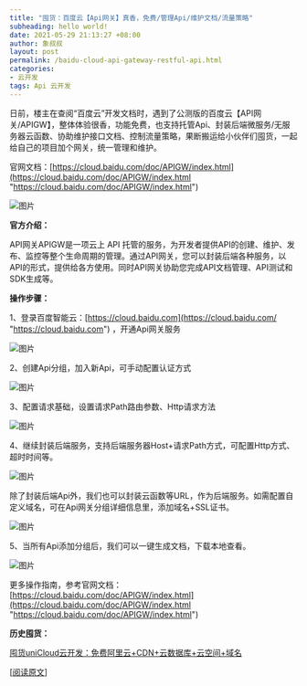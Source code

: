 ```yaml
---
title: "囤货：百度云【Api网关】真香，免费/管理Api/维护文档/流量策略"
subheading: hello world!
date: 2021-05-29 21:13:27 +08:00
author: 象叔叔
layout: post
permalink: /baidu-cloud-api-gateway-restful-api.html
categories:
- 云开发
tags: Api 云开发
---
```


日前，楼主在查阅“百度云”开发文档时，遇到了公测版的百度云【API网关/APIGW】，整体体验很香，功能免费，也支持托管Api、封装后端微服务/无服务器云函数、协助维护接口文档、控制流量策略，果断搬运给小伙伴们囤货，一起给自己的项目加个网关，统一管理和维护。


官网文档：[https://cloud.baidu.com/doc/APIGW/index.html](https://cloud.baidu.com/doc/APIGW/index.html "https://cloud.baidu.com/doc/APIGW/index.html")

![图片](https://mmbiz.qpic.cn/mmbiz_jpg/9GCBOx7tR2ibeLhKS2bcZOk4NtqibogicQGVa4hnK212Piaa4XMdv42AwulKmADpWBhkovCicTacPmc0oqJVKwLlV2A/640?wx_fmt=jpeg&tp=webp&wxfrom=5&wx_lazy=1&wx_co=1 "图片")


**官方介绍：**

API网关APIGW是一项云上 API 托管的服务，为开发者提供API的创建、维护、发布、监控等整个生命周期的管理。通过API网关，您可以封装后端各种服务，以API的形式，提供给各方使用。同时API网关协助您完成API文档管理、API测试和SDK生成等。

**操作步骤：**

1、登录百度智能云：[https://cloud.baidu.com](https://cloud.baidu.com/ "https://cloud.baidu.com") ，开通Api网关服务

![图片](https://mmbiz.qpic.cn/mmbiz_jpg/9GCBOx7tR2ibeLhKS2bcZOk4NtqibogicQGld9X8Yz0ibj3B2Y1fiadbmlPFVrlgPqpj0jJJ7qibXFnhpv6qcXtKdM0Q/640?wx_fmt=jpeg&tp=webp&wxfrom=5&wx_lazy=1&wx_co=1 "图片")

2、创建Api分组，加入新Api，可手动配置认证方式

![图片](https://mmbiz.qpic.cn/mmbiz_jpg/9GCBOx7tR2ibeLhKS2bcZOk4NtqibogicQGgGbhV9AMOGNiaEFsJmE8o5NkzBhEibkzuA5GrjNPW5OUsqwnaVLLasiag/640?wx_fmt=jpeg&tp=webp&wxfrom=5&wx_lazy=1&wx_co=1 "图片")

3、配置请求基础，设置请求Path路由参数、Http请求方法

![图片](https://mmbiz.qpic.cn/mmbiz_jpg/9GCBOx7tR2ibeLhKS2bcZOk4NtqibogicQGeSicD6iaBXomUWU1hglrdFDL3pwzutku5lKUx1ibXOJugJTSHfPcdibgibA/640?wx_fmt=jpeg&tp=webp&wxfrom=5&wx_lazy=1&wx_co=1 "图片")

4、继续封装后端服务，支持后端服务器Host+请求Path方式，可配置Http方式、超时时间等。

![图片](https://mmbiz.qpic.cn/mmbiz_jpg/9GCBOx7tR2ibeLhKS2bcZOk4NtqibogicQGeiaXv9HC13yILZUEaQEdn7cRoSXoBBxu0ZE6hxVBPw2hEba8JUHZ0Jg/640?wx_fmt=jpeg&tp=webp&wxfrom=5&wx_lazy=1&wx_co=1 "图片")

除了封装后端Api外，我们也可以封装云函数等URL，作为后端服务。如需配置自定义域名，可在Api网关分组详细信息里，添加域名+SSL证书。

![图片](https://mmbiz.qpic.cn/mmbiz_jpg/9GCBOx7tR2ibeLhKS2bcZOk4NtqibogicQGKC7wUMr8WjVLj2gxej05EFLR8p2HK50ms9h6TLX2vDOmjXeDOKeqCg/640?wx_fmt=jpeg&tp=webp&wxfrom=5&wx_lazy=1&wx_co=1 "图片")

5、当所有Api添加分组后，我们可以一键生成文档，下载本地查看。

![图片](https://mmbiz.qpic.cn/mmbiz_jpg/9GCBOx7tR2ibeLhKS2bcZOk4NtqibogicQGvspv9586CBjbiavp7QIPZZBrrquuamDkAEOeDNwaeWVgtmR0PiaFwHcA/640?wx_fmt=jpeg&tp=webp&wxfrom=5&wx_lazy=1&wx_co=1 "图片")


更多操作指南，参考官网文档：[https://cloud.baidu.com/doc/APIGW/index.html](https://cloud.baidu.com/doc/APIGW/index.html "https://cloud.baidu.com/doc/APIGW/index.html")


**历史囤货：**

[囤货uniCloud云开发：免费阿里云+CDN+云数据库+云空间+域名](/serverless-aliyun-cloud-free.html "囤货uniCloud云开发：免费阿里云+CDN+云数据库+云空间+域名")

[[阅读原文](https://mp.weixin.qq.com/s?__biz=MzI4MzA2OTg1Ng==&mid=100002626&idx=3&sn=d5744ff919d76ab1a7a2600d434dfcfa&chksm=6b91178d5ce69e9b7d486a84ef0dbf37c23ee44d8a1c294238c31b7c63857e6449e05c2cc7f3#rd "阅读原文")]